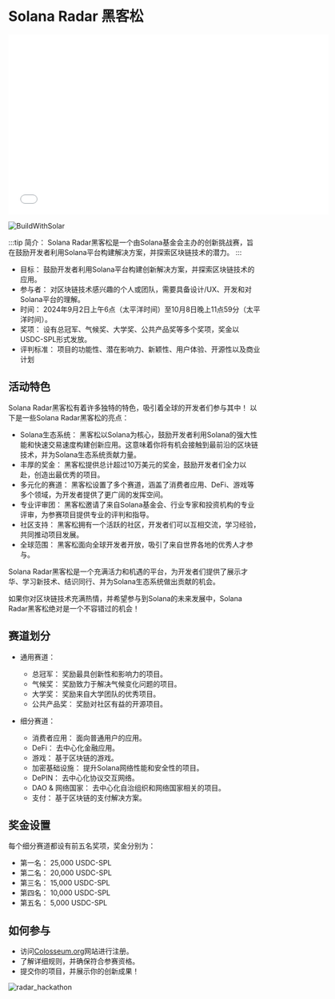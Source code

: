 # Solana Radar 黑客松


<iframe width="640" height="360" src="/Intro_Solana_Radar_Global_Hackathon.mp4" title="YouTube video player" frameborder="0" allow="accelerometer; autoplay; clipboard-write; encrypted-media; gyroscope; picture-in-picture; web-share" referrerpolicy="strict-origin-when-cross-origin" allowfullscreen></iframe>


![BuildWithSolar](/BuildWithSolar.jpg)

:::tip 简介：
 Solana Radar黑客松是一个由Solana基金会主办的创新挑战赛，旨在鼓励开发者利用Solana平台构建解决方案，并探索区块链技术的潜力。
:::

- 目标： 鼓励开发者利用Solana平台构建创新解决方案，并探索区块链技术的应用。
- 参与者： 对区块链技术感兴趣的个人或团队，需要具备设计/UX、开发和对Solana平台的理解。
- 时间： 2024年9月2日上午6点（太平洋时间）至10月8日晚上11点59分（太平洋时间）。
- 奖项： 设有总冠军、气候奖、大学奖、公共产品奖等多个奖项，奖金以USDC-SPL形式发放。
- 评判标准： 项目的功能性、潜在影响力、新颖性、用户体验、开源性以及商业计划

## 活动特色

Solana Radar黑客松有着许多独特的特色，吸引着全球的开发者们参与其中！
以下是一些Solana Radar黑客松的亮点：

- Solana生态系统： 黑客松以Solana为核心，鼓励开发者利用Solana的强大性能和快速交易速度构建创新应用。这意味着你将有机会接触到最前沿的区块链技术，并为Solana生态系统贡献力量。
- 丰厚的奖金： 黑客松提供总计超过10万美元的奖金，鼓励开发者们全力以赴，创造出最优秀的项目。
- 多元化的赛道： 黑客松设置了多个赛道，涵盖了消费者应用、DeFi、游戏等多个领域，为开发者提供了更广阔的发挥空间。
- 专业评审团： 黑客松邀请了来自Solana基金会、行业专家和投资机构的专业评审，为参赛项目提供专业的评判和指导。
- 社区支持： 黑客松拥有一个活跃的社区，开发者们可以互相交流，学习经验，共同推动项目发展。
- 全球范围： 黑客松面向全球开发者开放，吸引了来自世界各地的优秀人才参与。

Solana Radar黑客松是一个充满活力和机遇的平台，为开发者们提供了展示才华、学习新技术、结识同行、并为Solana生态系统做出贡献的机会。

如果你对区块链技术充满热情，并希望参与到Solana的未来发展中，Solana Radar黑客松绝对是一个不容错过的机会！

## 赛道划分

- 通用赛道：
  - 总冠军： 奖励最具创新性和影响力的项目。
  - 气候奖： 奖励致力于解决气候变化问题的项目。
  - 大学奖： 奖励来自大学团队的优秀项目。
  - 公共产品奖： 奖励对社区有益的开源项目。

- 细分赛道：
  - 消费者应用： 面向普通用户的应用。
  - DeFi： 去中心化金融应用。
  - 游戏： 基于区块链的游戏。
  - 加密基础设施： 提升Solana网络性能和安全性的项目。
  - DePIN： 去中心化协议交互网络。
  - DAO & 网络国家： 去中心化自治组织和网络国家相关的项目。
  - 支付： 基于区块链的支付解决方案。

## 奖金设置

每个细分赛道都设有前五名奖项，奖金分别为：

- 第一名： 25,000 USDC-SPL
- 第二名： 20,000 USDC-SPL
- 第三名： 15,000 USDC-SPL
- 第四名： 10,000 USDC-SPL
- 第五名： 5,000 USDC-SPL

## 如何参与

- 访问[Colosseum.org](https://www.colosseum.org/radar)网站进行注册。
- 了解详细规则，并确保符合参赛资格。
- 提交你的项目，并展示你的创新成果！

![radar_hackathon](/radar_hackathon.png)